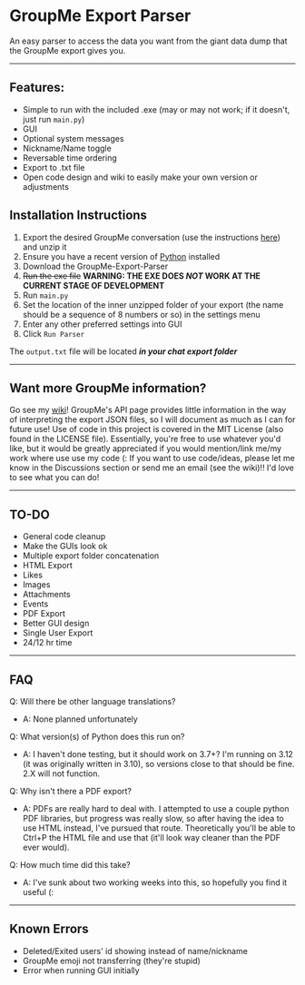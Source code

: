 # GroupMe Export Parser
 An easy parser to access the data you want from the giant data dump that the GroupMe export gives you.

***
## Features:

- Simple to run with the included .exe (may or may not work; if it doesn't, just run `main.py`)
- GUI
- Optional system messages
- Nickname/Name toggle
- Reversable time ordering
- Export to .txt file
- Open code design and wiki to easily make your own version or adjustments


## Installation Instructions
1. Export the desired GroupMe conversation (use the instructions [here](https://support.microsoft.com/en-us/office/how-do-i-export-my-groupme-data-1f6875bf-7871-4ade-8608-4c606cd5f518)) and unzip it
3. Ensure you have a recent version of [Python](https://python.org) installed
4. Download the GroupMe-Export-Parser
5. ~~Run the exe file~~ **WARNING: THE EXE DOES *NOT* WORK AT THE CURRENT STAGE OF DEVELOPMENT**
6. Run `main.py`
7. Set the location of the inner unzipped folder of your export (the name should be a sequence of 8 numbers or so) in the settings menu
8. Enter any other preferred settings into GUI
9. Click `Run Parser`


The `output.txt` file will be located ***in your chat export folder***

***

## Want more GroupMe information?

Go see my [wiki](https://github.com/theTrueEnder/GroupMe-Export-Parser/wiki)! GroupMe's API page provides little information in the way of interpreting the export JSON files, so I will document as much as I can for future use! Use of code in this project is covered in the MIT License (also found in the LICENSE file). Essentially, you're free to use whatever you'd like, but it would be greatly appreciated if you would mention/link me/my work where use use my code (:  If you want to use code/ideas, please let me know in the Discussions section or send me an email (see the wiki)!! I'd love to see what you can do!

***

## TO-DO

- General code cleanup
- Make the GUIs look ok
- Multiple export folder concatenation
- HTML Export
- Likes
- Images
- Attachments
- Events
- PDF Export
- Better GUI design
- Single User Export
- 24/12 hr time

***

## FAQ

Q: Will there be other language translations? 

- A: None planned unfortunately

Q: What version(s) of Python does this run on?

- A: I haven't done testing, but it should work on 3.7+? I'm running on 3.12 (it was originally written in 3.10), so versions close to that should be fine. 2.X will not function.

Q: Why isn't there a PDF export?

- A: PDFs are really hard to deal with. I attempted to use a couple python PDF libraries, but progress was really slow, so after having the idea to use HTML instead, I've pursued that route. Theoretically you'll be able to Ctrl+P the HTML file and use that (it'll look way cleaner than the PDF ever would).

Q: How much time did this take?

- A: I've sunk about two working weeks into this, so hopefully you find it useful (:

***

## Known Errors

- Deleted/Exited users' id showing instead of name/nickname
- GroupMe emoji not transferring (they're stupid)
- Error when running GUI initially
